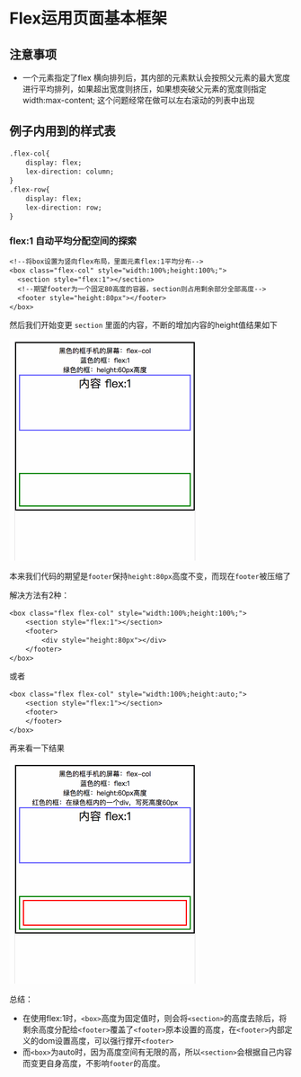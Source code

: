 # Flex运用页面基本框架

## 注意事项
* 一个元素指定了flex 横向排列后，其内部的元素默认会按照父元素的最大宽度进行平均排列，如果超出宽度则挤压，如果想突破父元素的宽度则指定width:max-content; 这个问题经常在做可以左右滚动的列表中出现

## 例子内用到的样式表
```
.flex-col{
	display: flex;
	lex-direction: column;
}
.flex-row{
	display: flex;
	lex-direction: row;
}
```

### flex:1 自动平均分配空间的探索

```
<!--将box设置为竖向flex布局，里面元素flex:1平均分布-->
<box class="flex-col" style="width:100%;height:100%;">  
  <section style="flex:1"></section>
  <!--期望footer为一个固定80高度的容器，section则占用剩余部分全部高度-->  
  <footer style="height:80px"></footer>
</box>
```
然后我们开始变更 `section` 里面的内容，不断的增加内容的height值结果如下

 ![](flexBox/1.gif) 

本来我们代码的期望是`footer`保持`height:80px`高度不变，而现在`footer`被压缩了

解决方法有2种：
```
<box class="flex flex-col" style="width:100%;height:100%;">
    <section style="flex:1"></section>
    <footer>
    	<div style="height:80px"></div>
    </footer>
</box>
```
或者
```
<box class="flex flex-col" style="width:100%;height:auto;">
    <section style="flex:1"></section>
    <footer>
    </footer>
</box>
```

再来看一下结果

![](flexBox/2.gif)

总结：
* 在使用flex:1时，`<box>`高度为固定值时，则会将`<section>`的高度去除后，将剩余高度分配给`<footer>`覆盖了`<footer>`原本设置的高度，在`<footer>`内部定义的dom设置高度，可以强行撑开`<footer>`
* 而`<box>`为auto时，因为高度空间有无限的高，所以`<section>`会根据自己内容而变更自身高度，不影响`footer`的高度。





